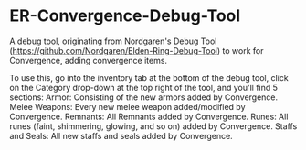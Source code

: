 # ER-Convergence-Debug-Tool
A debug tool, originating from Nordgaren's Debug Tool (https://github.com/Nordgaren/Elden-Ring-Debug-Tool) to work for Convergence, adding convergence items.


To use this, go into the inventory tab at the bottom of the debug tool, click on the Category drop-down at the top right of the tool, and you'll find 5 sections:
Armor: Consisting of the new armors added by Convergence.
Melee Weapons: Every new melee weapon added/modified by Convergence.
Remnants: All Remnants added by Convergence.
Runes: All runes (faint, shimmering, glowing, and so on) added by Convergence.
Staffs and Seals: All new staffs and seals added by Convergence.
